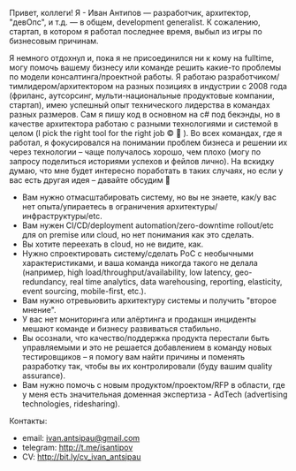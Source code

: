 Привет, коллеги!
Я - Иван Антипов — разработчик, архитектор, "девОпс", и т.д. — в общем, development generalist. 
К сожалению, стартап, в котором я работал последнее время, выбыл из игры по бизнесовым причинам.

Я немного отдохнул и, пока я не присоединился ни к кому на fulltime, могу помочь вашему бизнесу или команде решить какие-то проблемы по модели консалтинга/проектной работы. Я работаю разработчиком/тимлидером/архитектором на разных позициях в индустрии с 2008 года (фриланс, аутсорсинг, мульти-национальные продуктовые компании, стартап), имею успешный опыт технического лидерства в командах разных размеров. Сам я пишу код в основном на c# под бекэнды, но в качестве архитектора работаю с разными технологиями и системой в целом (I pick the right tool for the right job © 🙂 ). Во всех командах, где я работал, я фокусировался на понимании проблем бизнеса и решении их через технологии – чаще получалось хорошо, чем плохо (могу по запросу поделиться историями успехов и фейлов лично). На вскидку думаю, что мне будет интересно поработать в таких случаях, но если у вас есть другая идея –  давайте обсудим 🙂
 * Вам нужно отмасштабировать систему, но вы не знаете, как/у вас нет опыта/упираетесь в ограничения архитектуры/инфраструктуры/etc.
 * Вам нужен CI/CD/deployment automation/zero-downtime rollout/etc для on premise или cloud, но нет понимания как это сделать. 
 * Вы хотите переехать в cloud, но не видите, как.
 * Нужно спроектировать систему/сделать PoC с необычными характеристиками, и ваша команда никогда такого не делала (например, high load/throughput/availability, low latency, geo-redundancy, real time analytics, data warehousing, reporting, elasticity, event sourcing, mobile-first, etc.).
 * Вам нужно отревьювить архитектуру системы и получить "второе мнение".
 * У вас нет мониторинга или алёртинга и продакшн инциденты мешают команде и бизнесу развиваться стабильно.
 * Вы осознали, что качество/поддержка продукта перестали быть управляемыми и это не решается добавлением в команду новых тестировщиков – я помогу вам найти причины и поменять разработку так, чтобы вы их контролировали (буду вашим quality assurance).
 * Вам нужно помочь с новым продуктом/проектом/RFP в области, где у меня есть значительная доменная экспертиза - AdTech (advertising technologies, ridesharing).


Контакты:
 * email: ivan.antsipau@gmail.com
 * telegram: <http://t.me/isantipov>
 * CV: <http://bit.ly/cv_ivan_antsipau>
